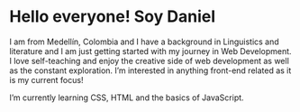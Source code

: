 # Hello everyone! Soy Daniel

I am from Medellín, Colombia and I have a background in Linguistics and literature and I am just getting started with my journey in Web Development. I love self-teaching and enjoy the creative side of web development as well as the constant exploration. I’m interested in anything front-end related as it is my current focus!

I’m currently learning CSS, HTML and the basics of JavaScript.
